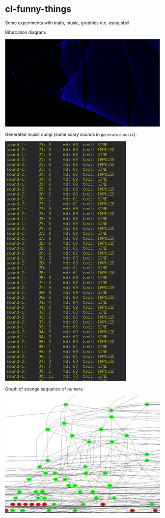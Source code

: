 # cl-funny-things
Some experiments with math, music, graphics etc. using sbcl

Bifurcation diagram:

![Bifd example](/screenshots/bifd.png)

Generated music dump (some scary sounds in `generated-music`):

![Music dump example](/screenshots/music.png)

Graph of strange sequence of numers:

![Number grap](/screenshots/graph.png)
